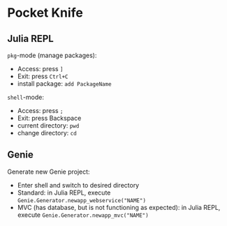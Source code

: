 # Pocket Knife

## Julia REPL

`pkg`-mode (manage packages): 
- Access: press `]`
- Exit: press `Ctrl+C`
- install package: `add PackageName`

`shell`-mode:
- Access: press `;`
- Exit: press Backspace
- current directory: `pwd`
- change directory: `cd`

## Genie

Generate new Genie project:
- Enter shell and switch to desired directory
- Standard: in Julia REPL, execute `Genie.Generator.newapp_webservice("NAME")`
- MVC (has database, but is not functioning as expected): in Julia REPL, execute `Genie.Generator.newapp_mvc("NAME")`